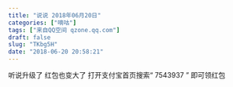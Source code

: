 ```yaml
---
title: "说说 2018年06月20日"
categories: ["嘀咕"]
tags: ["来自QQ空间 qzone.qq.com"]
draft: false
slug: "TKbg5H"
date: "2018-06-20 20:58:21"
---
```


听说升级了
红包也变大了
打开支付宝首页搜索“ 7543937 ”
即可领红包
